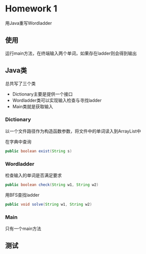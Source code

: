 # Homework 1
用Java重写Wordladder

## 使用
运行main方法，在终端输入两个单词，如果存在ladder则会得到输出

## Java类
总共写了三个类
* Dictionary主要是提供一个接口
* Wordladder类可以实现输入检查与寻找ladder
* Main类就是获取输入

### Dictionary
以一个文件路径作为构造函数参数，将文件中的单词读入到ArrayList中

在字典中查询
```java
public boolean exist(String s)
```

### Wordladder
检查输入的单词是否满足要求
```java
public boolean check(String w1, String w2)
```

用BFS查找ladder
```java
public void solve(String w1, String w2)
```

### Main
只有一个main方法

## 测试

